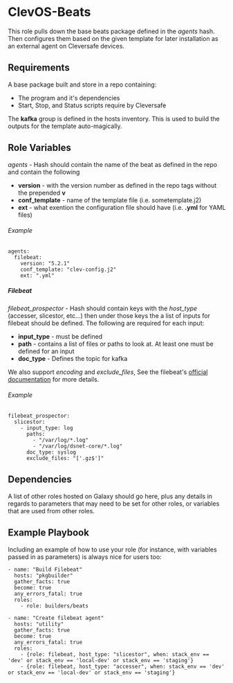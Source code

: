 ClevOS-Beats
=========

This role pulls down the base beats package defined in the _agents_ hash.  Then configures them based on the given template for later installation as an external agent on Cleversafe devices.

Requirements
------------

A base package built and store in a repo containing:
 * The program and it's dependencies
 * Start, Stop, and Status scripts require by Cleversafe

The **kafka** group is defined in the hosts inventory. This is used to build the outputs for the template auto-magically.

Role Variables
--------------
_agents_  - Hash should contain the name of the beat as defined in the repo and contain the following
* **version** - with the version number as defined in the repo tags without the prepended **v**
* **conf_template** - name of the template file (i.e. sometemplate.j2)
* **ext** - what exention the configuration file should have (i.e. **.yml** for YAML files)

###### Example
```
agents:
  filebeat:
    version: "5.2.1"
    conf_template: "clev-config.j2"
    ext: ".yml"
```

##### Filebeat
_filebeat_prospector_ - Hash should contain keys with the _host_type_ (accesser, slicestor, etc...) then under those keys the a list of inputs for filebeat should be defined.  The following are required for each input:
 * **input_type** - must be defined 
 * **path** - contains a list of files or paths to look at. At least one must be defined for an input
 * **doc_type** - Defines the topic for kafka

We also support _encoding_ and _exclude_files_, See the filebeat's [official documentation](https://www.elastic.co/guide/en/beats/filebeat/current/filebeat-getting-started.html) for more details.

###### Example
```
filebeat_prospector:
  slicestor:
    - input_type: log
      paths:
        - "/var/log/*.log"
        - "/var/log/dsnet-core/*.log"
      doc_type: syslog
      exclude_files: "['.gz$']"
```

Dependencies
------------

A list of other roles hosted on Galaxy should go here, plus any details in regards to parameters that may need to be set for other roles, or variables that are used from other roles.

Example Playbook
----------------

Including an example of how to use your role (for instance, with variables passed in as parameters) is always nice for users too:
```
- name: "Build Filebeat"
  hosts: "pkgbuilder"
  gather_facts: true
  become: true
  any_errors_fatal: true
  roles:
    - role: builders/beats

- name: "Create filebeat agent"
  hosts: "utility"
  gather_facts: true
  become: true
  any_errors_fatal: true
  roles:
    - {role: filebeat, host_type: "slicestor", when: stack_env == 'dev' or stack_env == 'local-dev' or stack_env == 'staging'}
    - {role: filebeat, host_type: "accesser", when: stack_env == 'dev' or stack_env == 'local-dev' or stack_env == 'staging'}
```
